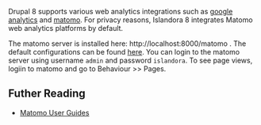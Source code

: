 Drupal 8 supports various web analytics integrations such as [google analytics](https://www.drupal.org/project/google_analytics) and [matomo](https://www.drupal.org/project/matomo). For privacy reasons, Islandora 8 integrates Matomo web analytics platforms by default.

The matomo server is installed here: http://localhost:8000/matomo . The default configurations can be found [here](http://localhost:8000/admin/config/system/matomo).  You can login to the matomo server using username `admin` and password `islandora`.  To see page views, logiin to matomo and go to Behaviour >> Pages.  

## Futher Reading
* [Matomo User Guides](https://matomo.org/docs/)
